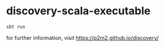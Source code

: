 # discovery-scala-executable

```
sbt run
```

for further information, visit https://p2m2.github.io/discovery/ 

